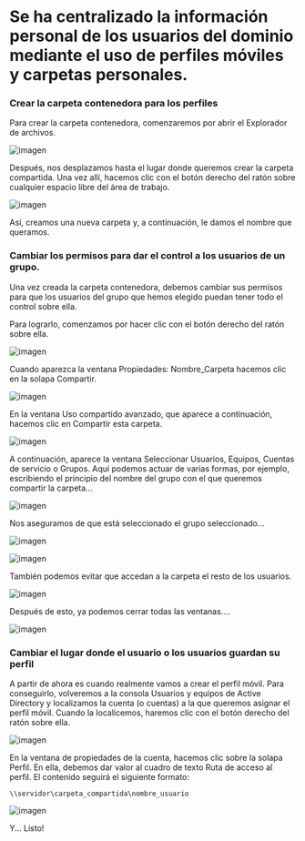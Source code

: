 # Se ha centralizado la información personal de los usuarios del dominio mediante el uso de perfiles móviles y carpetas personales.

### Crear la carpeta contenedora para los perfiles

Para crear la carpeta contenedora, comenzaremos por abrir el Explorador de archivos.

![imagen](https://github.com/smxrlxp/dominios.html/blob/master/assets/admin_dom/c/1.png)

Después, nos desplazamos hasta el lugar donde queremos crear la carpeta compartida. Una vez allí, hacemos clic con el botón derecho del ratón sobre cualquier espacio libre del área de trabajo.

![imagen](https://github.com/smxrlxp/dominios.html/blob/master/assets/admin_dom/c/2.png)

Así, creamos una nueva carpeta y, a continuación, le damos el nombre que queramos.

### Cambiar los permisos para dar el control a los usuarios de un grupo.

Una vez creada la carpeta contenedora, debemos cambiar sus permisos para que los usuarios del grupo que hemos elegido puedan tener todo el control sobre ella.

Para lograrlo, comenzamos por hacer clic con el botón derecho del ratón sobre ella.

![imagen](https://github.com/smxrlxp/dominios.html/blob/master/assets/admin_dom/c/3.png)

Cuando aparezca la ventana Propiedades: Nombre_Carpeta hacemos clic en la solapa Compartir.

![imagen](https://github.com/smxrlxp/dominios.html/blob/master/assets/admin_dom/c/4.png)

En la ventana Uso compartido avanzado, que aparece a continuación, hacemos clic en Compartir esta carpeta.

![imagen](https://github.com/smxrlxp/dominios.html/blob/master/assets/admin_dom/c/5.png)

A continuación, aparece la ventana Seleccionar Usuarios, Equipos, Cuentas de servicio o Grupos. Aquí podemos actuar de varias formas, por ejemplo, escribiendo el principio del nombre del grupo con el que queremos compartir la carpeta…

![imagen](https://github.com/smxrlxp/dominios.html/blob/master/assets/admin_dom/c/6.png)

Nos aseguramos de que está seleccionado el grupo seleccionado...

![imagen](https://github.com/smxrlxp/dominios.html/blob/master/assets/admin_dom/c/7.png)

![imagen](https://github.com/smxrlxp/dominios.html/blob/master/assets/admin_dom/c/8.png)

También podemos evitar que accedan a la carpeta el resto de los usuarios.

![imagen](https://github.com/smxrlxp/dominios.html/blob/master/assets/admin_dom/c/9.png)

Después de esto, ya podemos cerrar todas las ventanas….

![imagen](https://github.com/smxrlxp/dominios.html/blob/master/assets/admin_dom/c/10.png)

### Cambiar el lugar donde el usuario o los usuarios guardan su perfil

A partir de ahora es cuando realmente vamos a crear el perfil móvil. Para conseguirlo, volveremos a la consola Usuarios y equipos de Active Directory y localizamos la cuenta (o cuentas) a la que queremos asignar el perfil móvil. Cuando la localicemos, haremos clic con el botón derecho del ratón sobre ella.

![imagen](https://github.com/smxrlxp/dominios.html/blob/master/assets/admin_dom/c/12.png)

En la ventana de propiedades de la cuenta, hacemos clic sobre la solapa Perfil. En ella, debemos dar valor al cuadro de texto Ruta de acceso al perfil. El contenido seguirá el siguiente formato:

`\\servidor\carpeta_compartida\nombre_usuario`

![imagen](https://github.com/smxrlxp/dominios.html/blob/master/assets/admin_dom/c/13.png)

Y... Listo!

